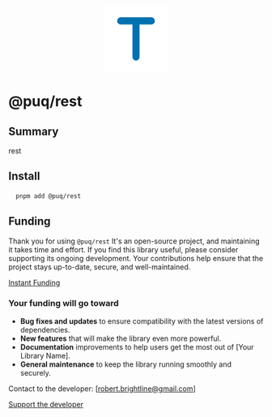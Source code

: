 <p align="center">
  <img src="https://raw.githubusercontent.com/rbrightline/puq/refs/heads/main/libs/rest/favicon.png" alt="Logo" />
</p>

# @puq/rest

## Summary

rest

## Install

```bash
  pnpm add @puq/rest
```

## Funding

Thank you for using `@puq/rest` It's an open-source project, and maintaining it takes time and effort. If you find this library useful, please consider supporting its ongoing development. Your contributions help ensure that the project stays up-to-date, secure, and well-maintained.

[Instant Funding](https://cash.app/$puqlib)

### Your funding will go toward

- **Bug fixes and updates** to ensure compatibility with the latest versions of dependencies.
- **New features** that will make the library even more powerful.
- **Documentation** improvements to help users get the most out of [Your Library Name].
- **General maintenance** to keep the library running smoothly and securely.

Contact to the developer: [robert.brightline@gmail.com]

[Support the developer](https://cash.app/$puqlib)
